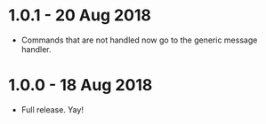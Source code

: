 # 1.0.1 - 20 Aug 2018
- Commands that are not handled now go to the generic message handler.

# 1.0.0 - 18 Aug 2018
- Full release. Yay!